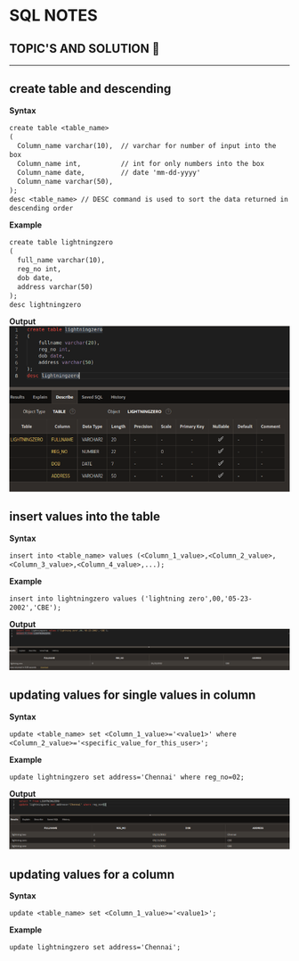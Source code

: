 # SQL NOTES

## TOPIC'S AND SOLUTION 💛
<hr>

## create table and descending
  **Syntax**
```
create table <table_name>
(
  Column_name varchar(10),  // varchar for number of input into the box
  Column_name int,          // int for only numbers into the box 
  Column_name date,         // date 'mm-dd-yyyy'
  Column_name varchar(50),  
);
desc <table_name> // DESC command is used to sort the data returned in descending order
```
  **Example**
```
create table lightningzero
(
  full_name varchar(10),
  reg_no int,
  dob date,
  address varchar(50)
);
desc lightningzero
```
  **Output**
  <br>
<img src='img/create_table.png'>

## insert values into the table 
  **Syntax**
```
insert into <table_name> values (<Column_1_value>,<Column_2_value>,<Column_3_value>,<Column_4_value>,...);
```
  **Example**
```
insert into lightningzero values ('lightning zero',00,'05-23-2002','CBE');
```
  **Output**
  <br>
<img src='img/inserting_values.png'>

## updating values for single values in column
  **Syntax**
```
update <table_name> set <Column_1_value>='<value1>' where <Column_2_value>='<specific_value_for_this_user>';
```
  **Example**
```
update lightningzero set address='Chennai' where reg_no=02;
```
  **Output**
  <br>
<img src='img/update_table.png'>

## updating values for a column
  **Syntax**
```
update <table_name> set <Column_1_value>='<value1>';
```
  **Example**
```
update lightningzero set address='Chennai';
```
